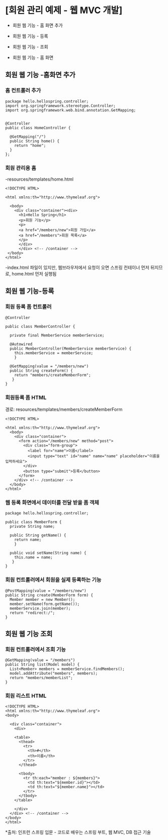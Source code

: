 # [회원 관리 예제 - 웹 MVC 개발]

+ 회원 웹 기능 - 홈 화면 추가

+ 회원 웹 기능 - 등록

+ 회원 웹 기능 - 조회

+ 회원 웹 기능 - 홈 화면

## 회원 웹 기능 -홈화면 추가


### 홈 컨트롤러 추가
```
package hello.hellospring.controller;
import org.springframework.stereotype.Controller;
import org.springframework.web.bind.annotation.GetMapping;


@Controller
public class HomeController {

  @GetMapping("/")  
  public String home() {  
    return "home";   
  }  
};
```



### 회원 관리용 홈

-resources/templates/home.html
```
<!DOCTYPE HTML>

<html xmlns:th="http://www.thymeleaf.org">  
  
  <body>
    <div class="container"><div>   
      <h1>Hello Spring</h1>
      <p>회원 기능</p>
      <p>
      <a href="/members/new">회원 가입</a>
      <a href="/members">회원 목록</a>
      </p>
      </div>
      </div> <!-- /container -->
 </body>
</html>
```
-index.html 파일이 있지만, 웹브라우저에서 요청이 오면 스프링 컨테이너 먼저 뒤지므로, home.html 먼저 실행됨

## 회원 웹 기능-등록


### 회원 등록 폼 컨트롤러
```
@Controller

public class MemberController {

  private final MemberService memberService;
  
  @Autowired
  public MemberController(MemberService memberService) {
    this.memberService = memberService;
    }

  @GetMapping(value = "/members/new")
  public String createForm() {
    return "members/createMemberForm";
   }
}
```

### 회원등록 폼 HTML

경로: resources/templates/members/createMemberForm
```
<!DOCTYPE HTML>

<html xmlns:th="http://www.thymeleaf.org">
  <body>
    <div class="container">
      <form action="/members/new" method="post">
        <div class="form-group">
          <label for="name">이름</label>
          <input type="text" id="name" name="name" placeholder="이름을 입력하세요">
        </div>
        <button type="submit">등록</button>
      </form>
    </div> <!-- /container -->
  </body>
</html>
```

### 웹 등록 화면에서 데이터를 전달 받을 폼 객체

```
package hello.hellospring.controller;

public class MemberForm {
  private String name;

  public String getName() {
    return name;
    }
    
  public void setName(String name) {
    this.name = name;
   }
}
```

### 회원 컨트롤러에서 회원을 실제 등록하는 기능

```
@PostMapping(value = "/members/new")
public String create(MemberForm form) {
  Member member = new Member();
  member.setName(form.getName());
  memberService.join(member);
  return "redirect:/";
}
```


## 회원 웹 기능 조회


### 회원 컨트롤러에서 조회 기능

```
@GetMapping(value = "/members")
public String list(Model model) {
  List<Member> members = memberService.findMembers();
  model.addAttribute("members", members);
  return "members/memberList";
}
```


### 회원 리스트 HTML

```
<!DOCTYPE HTML>
<html xmlns:th="http://www.thymeleaf.org">
<body>

  <div class="container">
    <div>

    <table>
      <thead>
        <tr>
          <th>#</th>
          <th>이름</th>
        </tr>
      </thead>

      <tbody>
        <tr th:each="member : ${members}">
          <td th:text="${member.id}"></td>
          <td th:text="${member.name}"></td>
        </tr>
      </tbody>
    </table>

    </div>
  </div> <!-- /container -->
</body>
</html>
```




*출처: 인프런 스프링 입문 - 코드로 배우는 스프링 부트, 웹 MVC, DB 접근 기술
